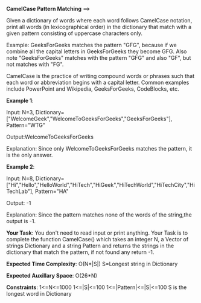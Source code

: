 **CamelCase Pattern Matching** ==>

Given a dictionary of words where each word follows CamelCase notation, print all words (in lexicographical order) in the dictionary that match with a given pattern consisting of uppercase characters only.

Example: GeeksForGeeks matches the pattern "GFG", because if we combine all the capital letters in GeeksForGeeks they become GFG. Also note "GeeksForGeeks" matches with the pattern "GFG" and also "GF", but not matches with "FG".

CamelCase is the practice of writing compound words or phrases such that each word or abbreviation begins with a capital letter. Common examples include PowerPoint and Wikipedia, GeeksForGeeks, CodeBlocks, etc.

**Example 1**:

Input: N=3, Dictionary=["WelcomeGeek","WelcomeToGeeksForGeeks","GeeksForGeeks"], Pattern="WTG"

Output:WelcomeToGeeksForGeeks

Explanation: Since only WelcomeToGeeksForGeeks matches the pattern, it is the only answer.

**Example 2**:

Input: N=8, Dictionary=["Hi","Hello","HelloWorld","HiTech","HiGeek","HiTechWorld","HiTechCity","HiTechLab"], Pattern="HA"

Output: -1

Explanation: Since the pattern matches none of the words of the string,the output is -1.

**Your Task**:
You don't need to read input or print anything. Your Task is to complete the function CamelCase() which takes an integer N, a Vector of strings Dictionary and a string Pattern and returns the strings in the dictionary that match the pattern, if not found any return -1.

**Expected Time Complexity**: O(N*|S|) S=Longest string in Dictionary

**Expected Auxillary Space**: O(26*N)

**Constraints**:
1<=N<=1000
1<=|S|<=100
1<=|Pattern|<=|S|<=100
S is the longest word in Dictionary